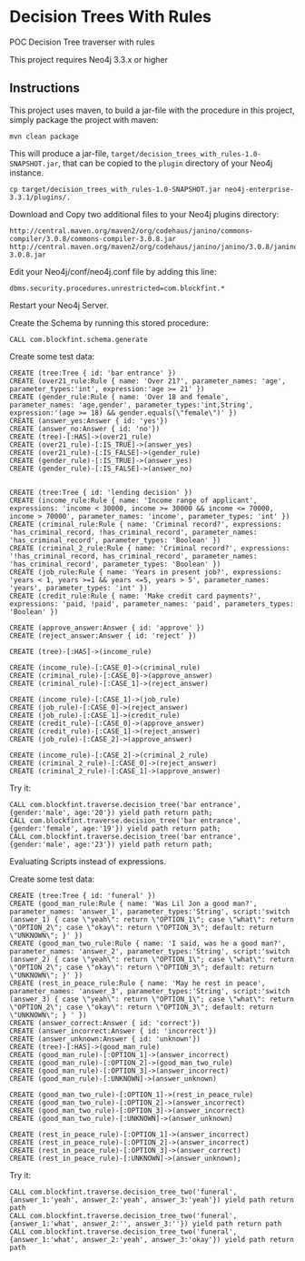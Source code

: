 # Decision Trees With Rules
POC Decision Tree traverser with rules

This project requires Neo4j 3.3.x or higher

Instructions
------------ 

This project uses maven, to build a jar-file with the procedure in this
project, simply package the project with maven:

    mvn clean package

This will produce a jar-file, `target/decision_trees_with_rules-1.0-SNAPSHOT.jar`,
that can be copied to the `plugin` directory of your Neo4j instance.

    cp target/decision_trees_with_rules-1.0-SNAPSHOT.jar neo4j-enterprise-3.3.1/plugins/.
    

Download and Copy two additional files to your Neo4j plugins directory:

    http://central.maven.org/maven2/org/codehaus/janino/commons-compiler/3.0.8/commons-compiler-3.0.8.jar
    http://central.maven.org/maven2/org/codehaus/janino/janino/3.0.8/janino-3.0.8.jar


Edit your Neo4j/conf/neo4j.conf file by adding this line:

    dbms.security.procedures.unrestricted=com.blockfint.*    

Restart your Neo4j Server.

Create the Schema by running this stored procedure:

    CALL com.blockfint.schema.generate
    
Create some test data:

    CREATE (tree:Tree { id: 'bar entrance' })
    CREATE (over21_rule:Rule { name: 'Over 21?', parameter_names: 'age', parameter_types:'int', expression:'age >= 21' })
    CREATE (gender_rule:Rule { name: 'Over 18 and female', parameter_names: 'age,gender', parameter_types:'int,String', expression:'(age >= 18) && gender.equals(\"female\")' })
    CREATE (answer_yes:Answer { id: 'yes'})
    CREATE (answer_no:Answer { id: 'no'})
    CREATE (tree)-[:HAS]->(over21_rule)
    CREATE (over21_rule)-[:IS_TRUE]->(answer_yes)
    CREATE (over21_rule)-[:IS_FALSE]->(gender_rule)
    CREATE (gender_rule)-[:IS_TRUE]->(answer_yes)
    CREATE (gender_rule)-[:IS_FALSE]->(answer_no)


    CREATE (tree:Tree { id: 'lending decision' })
    CREATE (income_rule:Rule { name: 'Income range of applicant', expressions: 'income < 30000, income >= 30000 && income <= 70000, income > 70000', parameter_names: 'income', parameter_types: 'int' })
    CREATE (criminal_rule:Rule { name: 'Criminal record?', expressions: 'has_criminal_record, !has_criminal_record', parameter_names: 'has_criminal_record', parameter_types: 'Boolean' })
    CREATE (criminal_2_rule:Rule { name: 'Criminal record?', expressions: '!has_criminal_record, has_criminal_record', parameter_names: 'has_criminal_record', parameter_types: 'Boolean' })
    CREATE (job_rule:Rule { name: 'Years in present job?', expressions: 'years < 1, years >=1 && years <=5, years > 5', parameter_names: 'years', parameter_types: 'int' })
    CREATE (credit_rule:Rule { name: 'Make credit card payments?', expressions: 'paid, !paid', parameter_names: 'paid', parameters_types: 'Boolean' })

    CREATE (approve_answer:Answer { id: 'approve' })
    CREATE (reject_answer:Answer { id: 'reject' })

    CREATE (tree)-[:HAS]->(income_rule)

    CREATE (income_rule)-[:CASE_0]->(criminal_rule)
    CREATE (criminal_rule)-[:CASE_0]->(approve_answer)
    CREATE (criminal_rule)-[:CASE_1]->(reject_answer)

    CREATE (income_rule)-[:CASE_1]->(job_rule)
    CREATE (job_rule)-[:CASE_0]->(reject_answer)
    CREATE (job_rule)-[:CASE_1]->(credit_rule)
    CREATE (credit_rule)-[:CASE_0]->(approve_answer)
    CREATE (credit_rule)-[:CASE_1]->(reject_answer)
    CREATE (job_rule)-[:CASE_2]->(approve_answer)

    CREATE (income_rule)-[:CASE_2]->(criminal_2_rule)
    CREATE (criminal_2_rule)-[:CASE_0]->(reject_answer)
    CREATE (criminal_2_rule)-[:CASE_1]->(approve_answer)

Try it:

    CALL com.blockfint.traverse.decision_tree('bar entrance', {gender:'male', age:'20'}) yield path return path;
    CALL com.blockfint.traverse.decision_tree('bar entrance', {gender:'female', age:'19'}) yield path return path;
    CALL com.blockfint.traverse.decision_tree('bar entrance', {gender:'male', age:'23'}) yield path return path;     
    
    
Evaluating Scripts instead of expressions.

Create some test data:

    CREATE (tree:Tree { id: 'funeral' })
    CREATE (good_man_rule:Rule { name: 'Was Lil Jon a good man?', parameter_names: 'answer_1', parameter_types:'String', script:'switch (answer_1) { case \"yeah\": return \"OPTION_1\"; case \"what\": return \"OPTION_2\"; case \"okay\": return \"OPTION_3\"; default: return \"UNKNOWN\"; }' })
    CREATE (good_man_two_rule:Rule { name: 'I said, was he a good man?', parameter_names: 'answer_2', parameter_types:'String', script:'switch (answer_2) { case \"yeah\": return \"OPTION_1\"; case \"what\": return \"OPTION_2\"; case \"okay\": return \"OPTION_3\"; default: return \"UNKNOWN\"; }' })
    CREATE (rest_in_peace_rule:Rule { name: 'May he rest in peace', parameter_names: 'answer_3', parameter_types:'String', script:'switch (answer_3) { case \"yeah\": return \"OPTION_1\"; case \"what\": return \"OPTION_2\"; case \"okay\": return \"OPTION_3\"; default: return \"UNKNOWN\"; } ' })
    CREATE (answer_correct:Answer { id: 'correct'})
    CREATE (answer_incorrect:Answer { id: 'incorrect'})
    CREATE (answer_unknown:Answer { id: 'unknown'})
    CREATE (tree)-[:HAS]->(good_man_rule)
    CREATE (good_man_rule)-[:OPTION_1]->(answer_incorrect)
    CREATE (good_man_rule)-[:OPTION_2]->(good_man_two_rule)
    CREATE (good_man_rule)-[:OPTION_3]->(answer_incorrect)
    CREATE (good_man_rule)-[:UNKNOWN]->(answer_unknown)
    
    CREATE (good_man_two_rule)-[:OPTION_1]->(rest_in_peace_rule)
    CREATE (good_man_two_rule)-[:OPTION_2]->(answer_incorrect)
    CREATE (good_man_two_rule)-[:OPTION_3]->(answer_incorrect)
    CREATE (good_man_two_rule)-[:UNKNOWN]->(answer_unknown)
    
    CREATE (rest_in_peace_rule)-[:OPTION_1]->(answer_incorrect)
    CREATE (rest_in_peace_rule)-[:OPTION_2]->(answer_incorrect)
    CREATE (rest_in_peace_rule)-[:OPTION_3]->(answer_correct)
    CREATE (rest_in_peace_rule)-[:UNKNOWN]->(answer_unknown);    

    
Try it:


    CALL com.blockfint.traverse.decision_tree_two('funeral', {answer_1:'yeah', answer_2:'yeah', answer_3:'yeah'}) yield path return path    
    CALL com.blockfint.traverse.decision_tree_two('funeral', {answer_1:'what', answer_2:'', answer_3:''}) yield path return path    
    CALL com.blockfint.traverse.decision_tree_two('funeral', {answer_1:'what', answer_2:'yeah', answer_3:'okay'}) yield path return path    